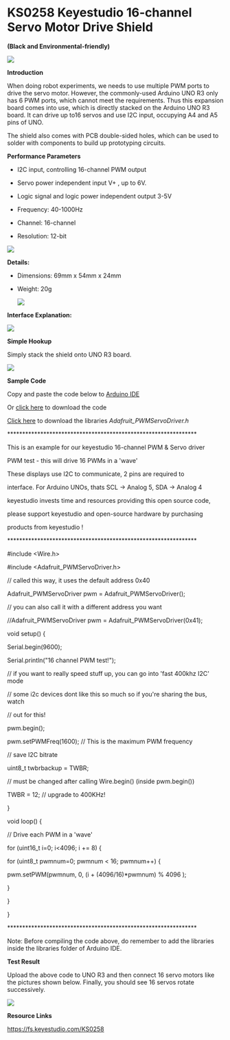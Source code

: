 # **KS0258 Keyestudio 16-channel Servo Motor Drive Shield**

**(Black and Environmental-friendly)**

**![](KS0258/media/575940bf39ce0220a56a6a83b2e6c66c.jpeg)**

**Introduction**

When doing robot experiments, we needs to use multiple PWM ports to drive the
servo motor. However, the commonly-used Arduino UNO R3 only has 6 PWM ports,
which cannot meet the requirements. Thus this expansion board comes into use,
which is directly stacked on the Arduino UNO R3 board. It can drive up to16
servos and use I2C input, occupying A4 and A5 pins of UNO.

The shield also comes with PCB double-sided holes, which can be used to solder
with components to build up prototyping circuits.

**Performance Parameters**

-   I2C input, controlling 16-channel PWM output

-   Servo power independent input V+ , up to 6V.

-   Logic signal and logic power independent output 3-5V

-   Frequency: 40-1000Hz

-   Channel: 16-channel

-   Resolution: 12-bit

![](KS0258/media/b7118f1dc13cb6bc2051fe13a337f21f.jpeg)

**Details:**

-   Dimensions: 69mm x 54mm x 24mm

-   Weight: 20g

    ![](KS0258/media/61e2e26abcde5c0c6a77deb2a8c11b69.jpeg)

**Interface Explanation:**

**![](KS0258/media/b8846fd5c5f6c61ba6a437a1892558be.jpeg)**

**Simple Hookup**

Simply stack the shield onto UNO R3 board.

![](KS0258/media/a9f6a7d4a773cc28c467ab1efd34dc64.jpeg)

**Sample Code**

Copy and paste the code below to [Arduino
IDE](http://wiki.keyestudio.com/index.php/How_to_Download_Arduino_IDE)

Or [click
here](https://drive.google.com/open?id=1YDzJsMsh73CfSdYTp9wnSdedQanG6fzj) to
download the code

[Click here](https://drive.google.com/open?id=1uSpbRoHXHS3WPgWmKU0ex4NOjDMh0Z5j)
to download the libraries *Adafruit_PWMServoDriver.h*

\*\*\*\*\*\*\*\*\*\*\*\*\*\*\*\*\*\*\*\*\*\*\*\*\*\*\*\*\*\*\*\*\*\*\*\*\*\*\*\*\*\*\*\*\*\*\*\*\*\*\*\*\*\*\*\*\*\*\*\*\*\*\*

This is an example for our keyestudio 16-channel PWM & Servo driver

PWM test - this will drive 16 PWMs in a 'wave'

These displays use I2C to communicate, 2 pins are required to

interface. For Arduino UNOs, thats SCL -\> Analog 5, SDA -\> Analog 4

keyestudio invests time and resources providing this open source code,

please support keyestudio and open-source hardware by purchasing

products from keyestudio !

\*\*\*\*\*\*\*\*\*\*\*\*\*\*\*\*\*\*\*\*\*\*\*\*\*\*\*\*\*\*\*\*\*\*\*\*\*\*\*\*\*\*\*\*\*\*\*\*\*\*\*\*\*\*\*\*\*\*\*\*\*\*\*

\#include \<Wire.h\>

\#include \<Adafruit_PWMServoDriver.h\>

// called this way, it uses the default address 0x40

Adafruit_PWMServoDriver pwm = Adafruit_PWMServoDriver();

// you can also call it with a different address you want

//Adafruit_PWMServoDriver pwm = Adafruit_PWMServoDriver(0x41);

void setup() {

Serial.begin(9600);

Serial.println("16 channel PWM test!");

// if you want to really speed stuff up, you can go into 'fast 400khz I2C' mode

// some i2c devices dont like this so much so if you're sharing the bus, watch

// out for this!

pwm.begin();

pwm.setPWMFreq(1600); // This is the maximum PWM frequency

// save I2C bitrate

uint8_t twbrbackup = TWBR;

// must be changed after calling Wire.begin() (inside pwm.begin())

TWBR = 12; // upgrade to 400KHz!

}

void loop() {

// Drive each PWM in a 'wave'

for (uint16_t i=0; i\<4096; i += 8) {

for (uint8_t pwmnum=0; pwmnum \< 16; pwmnum++) {

pwm.setPWM(pwmnum, 0, (i + (4096/16)\*pwmnum) % 4096 );

}

}

}

\*\*\*\*\*\*\*\*\*\*\*\*\*\*\*\*\*\*\*\*\*\*\*\*\*\*\*\*\*\*\*\*\*\*\*\*\*\*\*\*\*\*\*\*\*\*\*\*\*\*\*\*\*\*\*\*\*\*\*\*\*\*\*

Note: Before compiling the code above, do remember to add the libraries inside
the libraries folder of Arduino IDE.

**Test Result**

Upload the above code to UNO R3 and then connect 16 servo motors like the
pictures shown below. Finally, you should see 16 servos rotate successively.

![](KS0258/media/ba970b2136d8a2b546eb79e895c07d21.jpeg)

**Resource Links**

<https://fs.keyestudio.com/KS0258>
